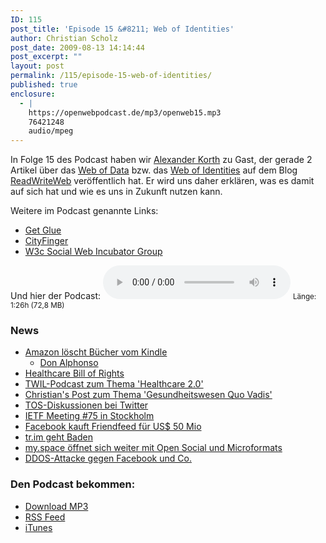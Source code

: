 ```yaml
---
ID: 115
post_title: 'Episode 15 &#8211; Web of Identities'
author: Christian Scholz
post_date: 2009-08-13 14:14:44
post_excerpt: ""
layout: post
permalink: /115/episode-15-web-of-identities/
published: true
enclosure:
  - |
    https://openwebpodcast.de/mp3/openweb15.mp3
    76421248
    audio/mpeg
---
```


In Folge 15 des Podcast haben wir [Alexander Korth](http://twitter.com/alexkorth) zu Gast, der gerade 2 Artikel über das [Web of Data](http://www.readwriteweb.com/archives/web_of_data_machine_accessible_information.php) bzw. das [Web of Identities](http://www.readwriteweb.com/archives/web_of_identities_making_machine-accessible_people_data.php) auf dem Blog [ReadWriteWeb](http://readwriteweb.com) veröffentlich hat. Er wird uns daher erklären, was es damit auf sich hat und wie es uns in Zukunft nutzen kann.

Weitere im Podcast genannte Links:
<ul>
	<li><a href="http://getglue.com/">Get Glue</a></li>
	<li><a href="http://www.cityfinger.com">CityFinger</a></li>
	<li><a href="http://www.w3.org/2005/Incubator/socialweb/">W3c Social Web Incubator Group</a></li>
</ul>
Und hier der Podcast:

<audio controls>
  <source src="https://openwebpodcast.de/mp3/openweb15.mp3" type="audio/mpeg">
  Ihr Browser unterstützt diesen Audio-Player nicht.
</audio>
<small>Länge: 1:26h (72,8 MB)</small>

### News

*   [Amazon löscht Bücher vom Kindle](http://www.heise.de/newsticker/Amazon-loescht-gekaufte-Kindle-eBooks--/meldung/142186)
    *   [Don Alphonso](http://faz-community.faz.net/blogs/stuetzen/archive/2009/07/19/digitale-buecherverbrennung-und-feudalismus-bei-amazon.aspx)
*   [Healthcare Bill of Rights](http://wiki.dataportability.org/display/dpmain/Motion%2Bto%2BEndorse%2BHealth%2BData%2BBill%2Bof%2BRights)
*   [TWIL-Podcast zum Thema 'Healthcare 2.0'](http://www.twit.tv/twil26)
*   [Christian's Post zum Thema 'Gesundheitswesen Quo Vadis'](http://mrtopf.de/blog/de/gesundheitssystem-quo-vadis/)
*   [TOS-Diskussionen bei Twitter](http://www.techcrunch.com/2009/07/16/twitters-internal-strategy-laid-bare-to-be-the-pulse-of-the-planet/)
*   [IETF Meeting #75 in Stockholm](http://www.ietf.org/meeting/75/)
*   [Facebook kauft Friendfeed für US$ 50 Mio](http://www.readwriteweb.com/archives/facebook_just_bought_friendfeed.php)
*   [tr.im geht Baden](http://www.readwriteweb.com/archives/twitter_hammers_nail_in_coffin_for_trim.php)
*   [my.space öffnet sich weiter mit Open Social und Microformats](http://www.readwriteweb.com/archives/myspace_to_bet_its_future_on_open_standards.php)
*   [DDOS-Attacke gegen Facebook und Co.](http://www.basicthinking.de/blog/2009/08/07/wer-ist-cyxymu-dos-attacke-sollte-politischen-blogger-aus-georgien-mundtot-machen/)

### **Den Podcast bekommen**:

*   [Download MP3](https://openwebpodcast.de/mp3/openweb15.mp3)
*   [RSS Feed](http://feeds.feedburner.com/openwebcast)
*   [iTunes](http://phobos.apple.com/WebObjects/MZStore.woa/wa/viewPodcast?id=294732929)
